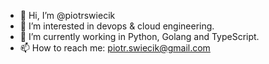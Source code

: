 - 👋 Hi, I’m @piotrswiecik
- 👀 I’m interested in devops & cloud engineering.
- 🌱 I’m currently working in Python, Golang and TypeScript.
- 📫 How to reach me: piotr.swiecik@gmail.com

<!---
piotrswiecik/piotrswiecik is a ✨ special ✨ repository because its `README.md` (this file) appears on your GitHub profile.
You can click the Preview link to take a look at your changes.
--->
